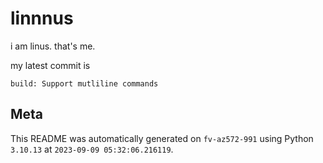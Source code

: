 # linnnus

i am linus. that's me.

my latest commit is

```
build: Support mutliline commands
```

## Meta

This README was automatically generated on `fv-az572-991` using Python
`3.10.13` at `2023-09-09 05:32:06.216119`.

